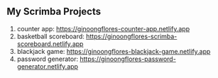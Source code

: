 ## My Scrimba Projects

1. counter app: https://ginoongflores-counter-app.netlify.app
2. basketball scoreboard: https://ginoongflores-scrimba-scoreboard.netlify.app
3. blackjack game: https://ginoongflores-blackjack-game.netlify.app
4. password generator: https://ginoongflores-password-generator.netlify.app
